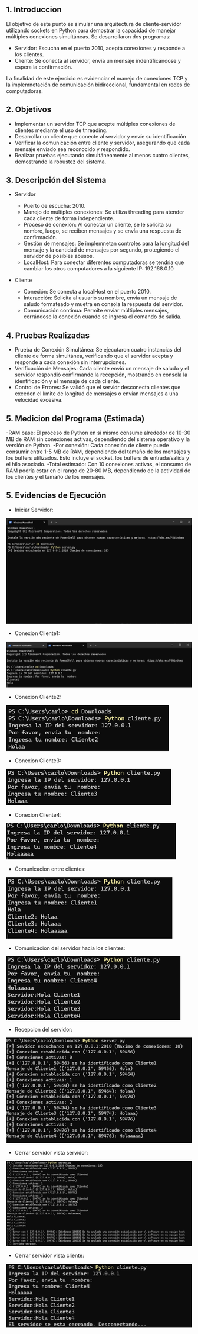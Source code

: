 ## 1. Introduccion
El objetivo de este punto es simular una arquitectura de cliente-servidor utilizando sockets en Python para demostrar la capacidad de manejar múltiples conexiones simultáneas. Se desarrollaron dos programas:
- Servidor: Escucha en el puerto 2010, acepta conexiones y responde a los clientes.
- Cliente: Se conecta al servidor, envía un mensaje indentificándose y espera la confirmación.

La finalidad de este ejercicio es evidenciar el manejo de conexiones TCP y la implemnetación de comunicación bidireccional, fundamental en redes de computadoras.

## 2. Objetivos
- Implementar un servidor TCP que acepte múltiples conexiones de clientes mediante el uso de threading.
- Desarrollar un cliente que conecte al servidor y envíe su identificación
- Verificar la comunicación entre cliente y servidor, asegurando que cada mensaje enviado sea reconocido y respondido.
- Realizar pruebas ejecutando simultáneamente al menos cuatro clientes, demostrando la robustez del sistema.

## 3. Descripción del Sistema
- Servidor
  - Puerto de escucha: 2010.
  - Manejo de múltiples conexiones: Se utiliza threading para atender cada cliente de forma independiente.
  - Proceso de conexión: Al conectar un cliente, se le solicita su nombre, luego, se reciben mensajes y se envía una respuesta de confirmación.
  - Gestión de mensajes: Se implemnetan controles para la longitud del mensaje y la cantidad de mensajes por segundo, protegiendo el servidor de posibles abusos.
  - LocalHost: Para conectar diferentes computadoras se tendria que cambiar los otros computadores a la siguiente IP: 192.168.0.10

- Cliente
  - Conexión: Se conecta a localHost en el puerto 2010.
  - Interacción: Solicita al usuario su nombre, envía un mensaje de saludo formateado y muetra en consola la respuesta del servidor.
  - Comunicación continua: Permite enviar múltiples mensajes, cerrándose la conexión cuando se ingresa el comando de salida.

## 4. Pruebas Realizadas
- Prueba de Conexión Simultánea: Se ejecutaron cuatro instancias del cliente de forma simultánea, verificando que el servidor acepta y responde a cada conexión sin interrupciones.
- Verificación de Mensajes: Cada cliente envió un mensaje de saludo y el servidor respondió confirmando la recepción, mostrando en consola la identificación y el mensaje de cada cliente.
- Control de Errores: Se validó que el servidr desconecta clientes que exceden el límite de longitud de mensajes o envían mensajes a una velocidad excesiva.
## 5. Medicion del Programa (Estimada)
-RAM base: El proceso de Python en sí mismo consume alrededor de 10-30 MB de RAM sin conexiones activas, dependiendo del sistema operativo y la versión de Python.
-Por conexión: Cada conexión de cliente puede consumir entre 1-5 MB de RAM, dependiendo del tamaño de los mensajes y los buffers utilizados. Esto incluye el socket, los buffers de entrada/salida y el hilo asociado.
-Total estimado: Con 10 conexiones activas, el consumo de RAM podría estar en el rango de 20-80 MB, dependiendo de la actividad de los clientes y el tamaño de los mensajes.
## 5. Evidencias de Ejecución
- Iniciar Servidor:

![Imagen3](https://github.com/ALMA3112/Parcial-redes-de-computacion-/blob/main/Imagenes/Iniciar_Servidor.png)

- Conexion Cliente1:

![imagen4](https://github.com/ALMA3112/Parcial-redes-de-computacion-/blob/main/Imagenes/Conexion%20cliente1.png)

- Conexion Cliente2:

![Imagen5](https://github.com/ALMA3112/Parcial-redes-de-computacion-/blob/main/Imagenes/Conexion%20Cliente2.png)

- Conexion Cliente3:

![imagen6](https://github.com/ALMA3112/Parcial-redes-de-computacion-/blob/main/Imagenes/Conexion%20Cliente3.png)

- Conexion Cliente4:

![imagen7](https://github.com/ALMA3112/Parcial-redes-de-computacion-/blob/main/Imagenes/Conexion%20cliente4.png)

- Comunicacion entre clientes:

![imagen8](https://github.com/ALMA3112/Parcial-redes-de-computacion-/blob/main/Imagenes/Comunicacion%20entre%20clientes.png)

- Comunicacion del servidor hacia los clientes:

![imagen9](https://github.com/ALMA3112/Parcial-redes-de-computacion-/blob/main/Imagenes/Comunicacion%20del%20servidor%20hacia%20los%20clientes.png)

- Recepcion del servidor:

![imagen10](https://github.com/ALMA3112/Parcial-redes-de-computacion-/blob/main/Imagenes/Recepcion%20del%20servidor.png)

- Cerrar servidor vista servidor:

![imagen11](https://github.com/ALMA3112/Parcial-redes-de-computacion-/blob/main/Imagenes/Cerrar%20servidor%20vista%20seridor.png)

- Cerrar servidor vista cliente:

![imagen12](https://github.com/ALMA3112/Parcial-redes-de-computacion-/blob/main/Imagenes/Cerrar%20servidor%20vista%20cliente.png)
